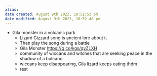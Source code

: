 ```yaml
---
alias: 
date created: August 9th 2023, 10:51:53 pm
date modified: August 9th 2023, 10:52:48 pm
---
```

- Gila monster in a volcanic park
	- Lizard Gizzard song is ancient lore about it
	- Then play the song during a battle
	- Gila Monster https://g.co/kgs/qyZLXH
	- community of wiccans and witches that are seeking peace in the shadow of a bolcano
	- wiccans keep disappearing, Gila lizard keeps eating thdm
	- rest
